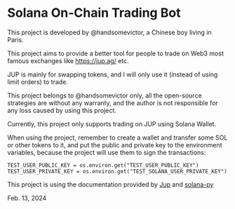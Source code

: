 # Solana On-Chain Trading Bot

This project is developed by @handsomevictor, a Chinese boy living in Paris.

This project aims to provide a better tool for people to trade on Web3 most famous exchanges like https://jup.ag/ etc.

JUP is mainly for swapping tokens, and I will only use it (instead of using limit orders) to trade.

This project belongs to @handsomevictor only, all the open-source strategies are without any warranty, and the author
is not responsible for any loss caused by using this project.

Currently, this project only supports trading on JUP using Solana Wallet.

When using the project, remember to create a wallet and transfer some SOL or other tokens to it, and put the public
and private key to the environment variables, because the project will use them to sign the transactions:

```angular2html
TEST_USER_PUBLIC_KEY = os.environ.get("TEST_USER_PUBLIC_KEY")
TEST_USER_PRIVATE_KEY = os.environ.get("TEST_SOLANA_USER_PRIVATE_KEY")
```

This project is using the documentation provided by [Jup](https://station.jup.ag/docs/apis/swap-api)
and [solana-py](https://michaelhly.com/solana-py/)


Feb. 13, 2024
